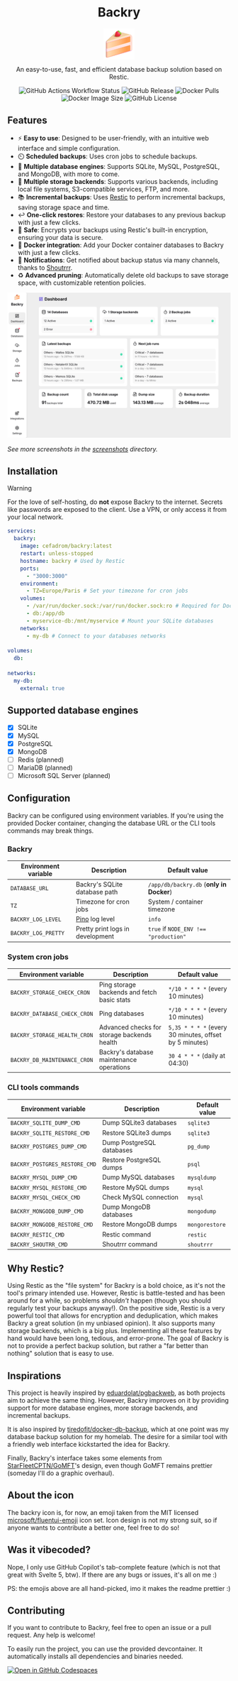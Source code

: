 <p align="center">
  <h1 align="center">Backry</h1>
  <p align="center">
    <img align="center" width="70" src="https://raw.githubusercontent.com/julien-wff/backry/main/static/favicon.png" alt="Backry logo"/>
  </p>
  <p align="center">
    An easy-to-use, fast, and efficient database backup solution based on Restic.
  </p>
  <p align="center">
    <img alt="GitHub Actions Workflow Status" src="https://img.shields.io/github/actions/workflow/status/julien-wff/backry/commit.yaml">
    <img alt="GitHub Release" src="https://img.shields.io/github/v/release/julien-wff/backry">
    <img alt="Docker Pulls" src="https://img.shields.io/docker/pulls/cefadrom/backry">
    <img alt="Docker Image Size" src="https://img.shields.io/docker/image-size/cefadrom/backry">
    <img alt="GitHub License" src="https://img.shields.io/github/license/julien-wff/backry">
  </p>
</p>

## Features

- ⚡️ **Easy to use**: Designed to be user-friendly, with an intuitive web interface and simple configuration.
- ⏲️ **Scheduled backups**: Uses cron jobs to schedule backups.
- 💽 **Multiple database engines**: Supports SQLite, MySQL, PostgreSQL, and MongoDB, with more to come.
- 💾 **Multiple storage backends**: Supports various backends, including local file systems, S3-compatible
  services, FTP, and more.
- 📚 **Incremental backups**: Uses [Restic](https://github.com/restic/restic) to perform incremental backups, saving
  storage space and time.
- ↩️ **One-click restores**: Restore your databases to any previous backup with just a few clicks.
- 🔐 **Safe**: Encrypts your backups using Restic's built-in encryption, ensuring your data is secure.
- 🐳 **Docker integration**: Add your Docker container databases to Backry with just a few clicks.
- 🔔 **Notifications**: Get notified about backup status via many channels, thanks
  to [Shoutrrr](https://github.com/nicholas-fedor/shoutrrr).
- ♻️ **Advanced pruning**: Automatically delete old backups to save storage space, with customizable retention policies.

![Backry dashboard - light mode](./screenshots/dashboard-light.png)

*See more screenshots in the [screenshots](./screenshots) directory.*

## Installation

> [!WARNING]
> For the love of self-hosting, do **not** expose Backry to the internet. Secrets like passwords are exposed to the
> client. Use a VPN, or only access it from your local network.

```yaml
services:
  backry:
    image: cefadrom/backry:latest
    restart: unless-stopped
    hostname: backry # Used by Restic
    ports:
      - "3000:3000"
    environment:
      - TZ=Europe/Paris # Set your timezone for cron jobs
    volumes:
      - /var/run/docker.sock:/var/run/docker.sock:ro # Required for Docker integration
      - db:/app/db
      - myservice-db:/mnt/myservice # Mount your SQLite databases
    networks:
      - my-db # Connect to your databases networks

volumes:
  db:

networks:
  my-db:
    external: true
```

## Supported database engines

- [x] SQLite
- [x] MySQL
- [x] PostgreSQL
- [x] MongoDB
- [ ] Redis (planned)
- [ ] MariaDB (planned)
- [ ] Microsoft SQL Server (planned)

## Configuration

Backry can be configured using environment variables. If you're using the provided Docker container, changing
the database URL or the CLI tools commands may break things.

### Backry

| Environment variable | Description                           | Default value                            |
|----------------------|---------------------------------------|------------------------------------------|
| `DATABASE_URL`       | Backry's SQLite database path         | `/app/db/backry.db` (**only in Docker**) |
| `TZ`                 | Timezone for cron jobs                | System / container timezone              |
| `BACKRY_LOG_LEVEL`   | [Pino](https://getpino.io/) log level | `info`                                   |
| `BACKRY_LOG_PRETTY`  | Pretty print logs in development      | `true` if `NODE_ENV !== "production"`    |

### System cron jobs

| Environment variable         | Description                                 | Default value                                          |
|------------------------------|---------------------------------------------|--------------------------------------------------------|
| `BACKRY_STORAGE_CHECK_CRON`  | Ping storage backends and fetch basic stats | `*/10 * * * *` (every 10 minutes)                      |
| `BACKRY_DATABASE_CHECK_CRON` | Ping databases                              | `*/10 * * * *` (every 10 minutes)                      |
| `BACKRY_STORAGE_HEALTH_CRON` | Advanced checks for storage backends health | `5,35 * * * *` (every 30 minutes, offset by 5 minutes) |
| `BACKRY_DB_MAINTENANCE_CRON` | Backry's database maintenance operations    | `30 4 * * *` (daily at 04:30)                          |

### CLI tools commands

| Environment variable          | Description               | Default value  |
|-------------------------------|---------------------------|----------------|
| `BACKRY_SQLITE_DUMP_CMD`      | Dump SQLite3 databases    | `sqlite3`      |
| `BACKRY_SQLITE_RESTORE_CMD`   | Restore SQLite3 dumps     | `sqlite3`      |
| `BACKRY_POSTGRES_DUMP_CMD`    | Dump PostgreSQL databases | `pg_dump`      |
| `BACKRY_POSTGRES_RESTORE_CMD` | Restore PostgreSQL dumps  | `psql`         |
| `BACKRY_MYSQL_DUMP_CMD`       | Dump MySQL databases      | `mysqldump`    |
| `BACKRY_MYSQL_RESTORE_CMD`    | Restore MySQL dumps       | `mysql`        |
| `BACKRY_MYSQL_CHECK_CMD`      | Check MySQL connection    | `mysql`        |
| `BACKRY_MONGODB_DUMP_CMD`     | Dump MongoDB databases    | `mongodump`    |
| `BACKRY_MONGODB_RESTORE_CMD`  | Restore MongoDB dumps     | `mongorestore` |
| `BACKRY_RESTIC_CMD`           | Restic command            | `restic`       |
| `BACKRY_SHOUTRR_CMD`          | Shoutrrr command          | `shoutrrr`     |

## Why Restic?

Using Restic as the "file system" for Backry is a bold choice, as it's not the tool's primary intended use.
However, Restic is battle-tested and has been around for a while, so problems *shouldn't* happen (though you should
regularly test your
backups anyway!). On the positive side, Restic is a very powerful tool that allows for encryption and deduplication,
which makes Backry a great solution (in my unbiased opinion). It also supports many storage backends, which is a big
plus. Implementing all these features by hand would have been long, tedious, and error-prone. The goal of Backry is not
to
provide a perfect backup solution, but rather a "far better than nothing" solution that is easy to use.

## Inspirations

This project is heavily inspired by [eduardolat/pgbackweb](https://github.com/eduardolat/pgbackweb), as both projects
aim to achieve the same thing. However, Backry improves on it by providing support for more database engines, more
storage backends, and
incremental backups.

It is also inspired by [tiredofit/docker-db-backup](https://github.com/tiredofit/docker-db-backup), which at one point
was my database backup solution for my homelab. The desire for a similar tool with a friendly web interface kickstarted
the idea for Backry.

Finally, Backry's interface takes some elements from [StarFleetCPTN/GoMFT](https://github.com/StarFleetCPTN/GoMFT)'s
design, even though GoMFT remains prettier (someday I'll do a graphic overhaul).

## About the icon

The backry icon is, for now, an emoji taken from the MIT licensed
[microsoft/fluentui-emoji](https://github.com/microsoft/fluentui-emoji/tree/main/assets/Shortcake)
icon set. Icon design is not my strong suit, so if anyone wants to contribute a better one, feel free to
do so!

## Was it vibecoded?

Nope, I only use GitHub Copilot's tab-complete feature (which is not that great with Svelte 5, btw).
If there are any bugs or issues, it's all on me :)

PS: the emojis above are all hand-picked, imo it makes the readme prettier :)

## Contributing

If you want to contribute to Backry, feel free to open an issue or a pull request. Any help is welcome!

To easily run the project, you can use the provided devcontainer. It automatically installs all dependencies and
binaries needed.

<a href="https://codespaces.new/julien-wff/backry/" target="_blank" rel="noopener noreferrer">
  <img decoding="async" loading="lazy" src="https://github.com/codespaces/badge.svg" alt="Open in GitHub Codespaces" class="img_ev3q">
</a>
